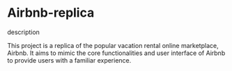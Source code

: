 # Airbnb-replica
description

This project is a replica of the popular vacation rental online marketplace, Airbnb. 
It aims to mimic the core functionalities and user interface of Airbnb to provide users with a familiar experience.
